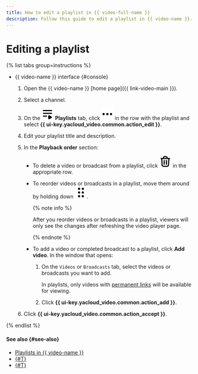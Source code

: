 ```yaml
---
title: How to edit a playlist in {{ video-full-name }}
description: Follow this guide to edit a playlist in {{ video-name }}.
---
```


# Editing a playlist

{% list tabs group=instructions %}

- {{ video-name }} interface {#console}

  1. Open the {{ video-name }} [home page]({{ link-video-main }}).
  1. Select a channel.
  1. On the ![image](../../../_assets/console-icons/bars-play.svg) **Playlists** tab, click ![image](../../../_assets/console-icons/ellipsis.svg) in the row with the playlist and select **{{ ui-key.yacloud_video.common.action_edit }}**.
  1. Edit your playlist title and description.
  1. In the **Playback order** section:

     * To delete a video or broadcast from a playlist, click ![image](../../../_assets/console-icons/trash-bin.svg) in the appropriate row.

     * To reorder videos or broadcasts in a playlist, move them around by holding down ![image](../../../_assets/console-icons/grip.svg).
       
       {% note info %}

        After you reorder videos or broadcasts in a playlist, viewers will only see the changes after refreshing the video player page.

       {% endnote %}

     * To add a video or completed broadcast to a playlist, click **Add video**. In the window that opens:

       1. On the `Videos` or `Broadcasts` tab, select the videos or broadcasts you want to add.

          In playlists, only videos with [permanent links](../../concepts/videos.md#permanent-link) will be available for viewing.

       1. Click **{{ ui-key.yacloud_video.common.action_add }}**.
  1. Click **{{ ui-key.yacloud_video.common.action_accept }}**.

{% endlist %}

#### See also {#see-also}

* [Playlists in {{ video-name }}](../../concepts/playlists.md)
* [{#T}](get-link.md)
* [{#T}](delete.md)